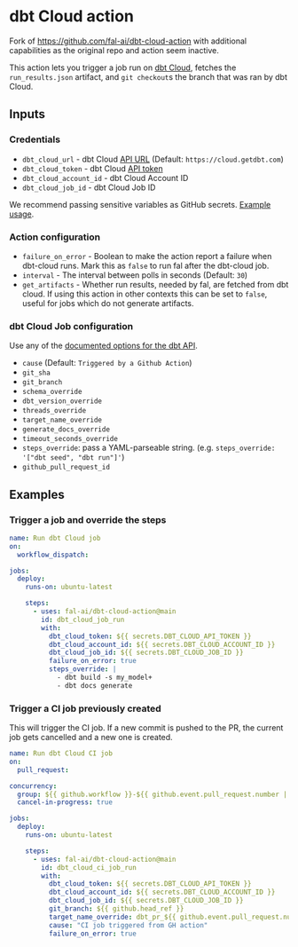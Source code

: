 # dbt Cloud action

Fork of https://github.com/fal-ai/dbt-cloud-action with additional capabilities as the original repo and action seem inactive.

This action lets you trigger a job run on [dbt Cloud](https://cloud.getdbt.com), fetches the `run_results.json` artifact, and `git checkout`s the branch that was ran by dbt Cloud.

## Inputs

### Credentials

- `dbt_cloud_url` - dbt Cloud [API URL](https://docs.getdbt.com/dbt-cloud/api-v2#/) (Default: `https://cloud.getdbt.com`)
- `dbt_cloud_token` - dbt Cloud [API token](https://docs.getdbt.com/docs/dbt-cloud/dbt-cloud-api/service-tokens)
- `dbt_cloud_account_id` - dbt Cloud Account ID
- `dbt_cloud_job_id` - dbt Cloud Job ID

We recommend passing sensitive variables as GitHub secrets. [Example usage](https://github.com/fal-ai/fal_bike_example/blob/main/.github/workflows/fal_dbt.yml).

### Action configuration

- `failure_on_error` - Boolean to make the action report a failure when dbt-cloud runs. Mark this as `false` to run fal after the dbt-cloud job.
- `interval` - The interval between polls in seconds (Default: `30`)
- `get_artifacts` - Whether run results, needed by fal, are fetched from dbt cloud. If using this action in other contexts this can be set to `false`, useful for jobs which do not generate artifacts.

### dbt Cloud Job configuration

Use any of the [documented options for the dbt API](https://docs.getdbt.com/dbt-cloud/api-v2#tag/Jobs/operation/triggerRun).

- `cause` (Default: `Triggered by a Github Action`)
- `git_sha`
- `git_branch`
- `schema_override`
- `dbt_version_override`
- `threads_override`
- `target_name_override`
- `generate_docs_override`
- `timeout_seconds_override`
- `steps_override`: pass a YAML-parseable string. (e.g. `steps_override: '["dbt seed", "dbt run"]'`)
- `github_pull_request_id`

## Examples

### Trigger a job and override the steps

```yaml
name: Run dbt Cloud job
on:
  workflow_dispatch:

jobs:
  deploy:
    runs-on: ubuntu-latest

    steps:
      - uses: fal-ai/dbt-cloud-action@main
        id: dbt_cloud_job_run
        with:
          dbt_cloud_token: ${{ secrets.DBT_CLOUD_API_TOKEN }}
          dbt_cloud_account_id: ${{ secrets.DBT_CLOUD_ACCOUNT_ID }}
          dbt_cloud_job_id: ${{ secrets.DBT_CLOUD_JOB_ID }}
          failure_on_error: true
          steps_override: |
            - dbt build -s my_model+
            - dbt docs generate
```

### Trigger a CI job previously created

This will trigger the CI job.
If a new commit is pushed to the PR, the current job gets cancelled and a new one is created.

```yaml
name: Run dbt Cloud CI job
on:
  pull_request:

concurrency:
  group: ${{ github.workflow }}-${{ github.event.pull_request.number || github.ref }}
  cancel-in-progress: true

jobs:
  deploy:
    runs-on: ubuntu-latest

    steps:
      - uses: fal-ai/dbt-cloud-action@main
        id: dbt_cloud_ci_job_run
        with:
          dbt_cloud_token: ${{ secrets.DBT_CLOUD_API_TOKEN }}
          dbt_cloud_account_id: ${{ secrets.DBT_CLOUD_ACCOUNT_ID }}
          dbt_cloud_job_id: ${{ secrets.DBT_CLOUD_JOB_ID }}
          git_branch: ${{ github.head_ref }}
          target_name_override: dbt_pr_${{ github.event.pull_request.number }}
          cause: "CI job triggered from GH action"
          failure_on_error: true
```
